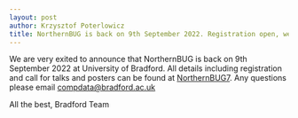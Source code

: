 ```yaml
---
layout: post
author: Krzysztof Poterlowicz
title: NorthernBUG is back on 9th September 2022. Registration open, we are looking  for talks and posters!
---
```




We are very exited to announce that NorthernBUG is back on 9th September 2022 at University of Bradford. All details including registration and call for   talks and posters can be found at [NorthernBUG7](https://northernbug.github.io/northernbug7). Any questions please email [compdata@bradford.ac.uk](compdata@bradford.ac.uk)

All the best,
Bradford Team
